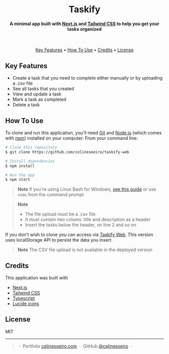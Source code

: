 <h1 align="center">
  <br>
  Taskify
  <br>
</h1>

<h4 align="center">A minimal app built with <a href="https://nextjs.org/" target="_blank">Next.js</a> and <a href="https://tailwindcss.com/" target="_blank">Tailwind CSS</a> to help you get your tasks organized</h4>

<br/>

<p align="center">
  <a href="#key-features">Key Features</a> •
  <a href="#how-to-use">How To Use</a> •
  <a href="#credits">Credits</a> •
  <a href="#license">License</a>
</p>

## Key Features

* Create a task that you need to complete either manually or by uploading a .csv file
* See all tasks that you created
* View and update a task
* Mark a task as completed
* Delete a task


## How To Use

To clone and run this application, you'll need [Git](https://git-scm.com) and [Node.js](https://nodejs.org/en/download/) (which comes with [npm](http://npmjs.com)) installed on your computer. From your command line:

```bash
# Clone this repository
$ git clone https://github.com/celinesoeiro/taskify-web

# Install dependencies
$ npm install

# Run the app
$ npm start
```

> **Note**
> If you're using Linux Bash for Windows, [see this guide](https://www.howtogeek.com/261575/how-to-run-graphical-linux-desktop-applications-from-windows-10s-bash-shell/) or use `node` from the command prompt.

> **Note**
>
> * The file upload must be a .csv file.
> * It must contain two colums: title and description as a header
> * Insert the tasks below the header, on line 2 and so on

If you don't wish to clone you can access via [Taskify Web](https://taskify-web-celinesoeiro.vercel.app/). This version uses localStorage API to persist the data you insert.

> **Note**
> The CSV file upload is not available in the deployed version 


## Credits

This application was built with

- [Next.js](https://nextjs.org/)
- [Tailwind CSS](https://tailwindcss.com/)
- [Typescript](https://www.typescriptlang.org/)
- [Lucide icons](https://lucide.dev/)

## License

MIT

---

> &nbsp;&middot;&nbsp; Portfolio [celinesoeiro.com](https://celinesoeiro.com/) &nbsp;&middot;&nbsp;
> GitHub [@celinesoeiro](https://github.com/celinesoeiro) &nbsp;&middot;&nbsp;
